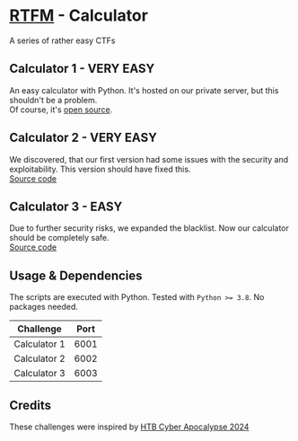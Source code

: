 # [RTFM](../README.md) - Calculator
A series of rather easy CTFs


## Calculator 1 - VERY EASY

An easy calculator with Python. It's hosted on our private server, but this shouldn't be a problem.\
Of course, it's [open source](./calculator_1/calculator.py).

## Calculator 2 - VERY EASY

We discovered, that our first version had some issues with the security and exploitability. This version should have fixed this.\
[Source code](./calculator_2/calculator.py)

## Calculator 3 - EASY

Due to further security risks, we expanded the blacklist. Now our calculator should be completely safe.\
[Source code](./calculator_3/calculator.py)

## Usage & Dependencies

The scripts are executed with Python. Tested with `Python >= 3.8`. No packages needed.

| Challenge    | Port |
|--------------|------|
| Calculator 1 | 6001 |
| Calculator 2 | 6002 |
| Calculator 3 | 6003 |


## Credits
These challenges were inspired by [HTB Cyber Apocalypse 2024](https://ctf.hackthebox.com/event/details/cyber-apocalypse-2024-hacker-royale-1386)